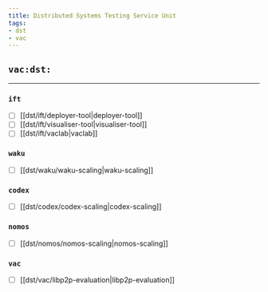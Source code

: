 ```yaml
---
title: Distributed Systems Testing Service Unit
tags:
- dst
- vac
---
```


## `vac:dst:`
---

### `ift`
* [ ] [[dst/ift/deployer-tool|deployer-tool]]
* [ ] [[dst/ift/visualiser-tool|visualiser-tool]]
* [ ] [[dst/ift/vaclab|vaclab]]

### `waku`
* [ ] [[dst/waku/waku-scaling|waku-scaling]]

### `codex`
* [ ] [[dst/codex/codex-scaling|codex-scaling]]

### `nomos`
* [ ] [[dst/nomos/nomos-scaling|nomos-scaling]]

### `vac`
* [ ] [[dst/vac/libp2p-evaluation|libp2p-evaluation]]


